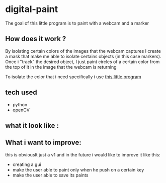 # digital-paint

The goal of this little program is to paint with a webcam and a marker

## How does it work ?

By isolating certain colors of the images that the webcam captures I create a mask that make me able to isolate certains objects (in this case markers). 
Once i "track" the desired object, I just paint circles of a certain color from the top of it in the image that the webcam is returning

To isolate the color that i need specifically i use [this little program](./colorPicker.py)

## tech used
 
 - python
 - openCV
 
## what it look like :

## What i want to improve:

this is obviouslt just a v1 and in the future i would like to improve it like this:

- creating a gui
- make the user able to paint only when he push on a certain key
- make the user able to save its paints